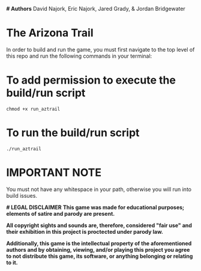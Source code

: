 **# Authors**
David Najork, Eric Najork, Jared Grady, & Jordan Bridgewater

# The Arizona Trail
In order to build and run the game, you must first navigate to the top level of
this repo and run the following commands in your terminal:

# To add permission to execute the build/run script
`chmod +x run_aztrail`

# To run the build/run script
`./run_aztrail`

# IMPORTANT NOTE
You must not have any whitespace in your path, otherwise you will run into build issues.

**# LEGAL DISCLAIMER**
**This game was made for educational purposes; elements of satire and parody are present.**

**All copyright sights and sounds are, therefore, considered "fair use" and their exhibition in this project is proctected under parody law.**

**Additionally, this game is the intellectual property of the aforementioned authors and by obtaining, viewing, and/or playing this project you agree to not distribute this game, its software, or anything belonging or relating to it.**
